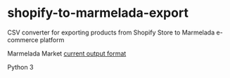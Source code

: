 # shopify-to-marmelada-export
CSV converter for exporting products from Shopify Store to Marmelada e-commerce platform

Marmelada Market [current output format](https://market.marmelada.co.il/marmelada_market_feed.xlsx.zip)

Python 3